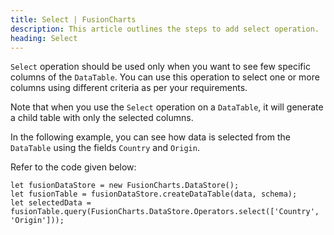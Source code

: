 ```yaml
---
title: Select | FusionCharts
description: This article outlines the steps to add select operation.
heading: Select
---
```


`Select` operation should be used only when you want to see few specific columns of the `DataTable`. You can use this operation to select one or more columns using different criteria as per your requirements. 

Note that when you use the `Select` operation on a `DataTable`, it will generate a child table with only the selected columns.

In the following example, you can see how data is selected from the `DataTable` using the fields `Country` and `Origin`.

Refer to the code given below:

```  
let fusionDataStore = new FusionCharts.DataStore();
let fusionTable = fusionDataStore.createDataTable(data, schema);
let selectedData = fusionTable.query(FusionCharts.DataStore.Operators.select(['Country', 'Origin']));
```